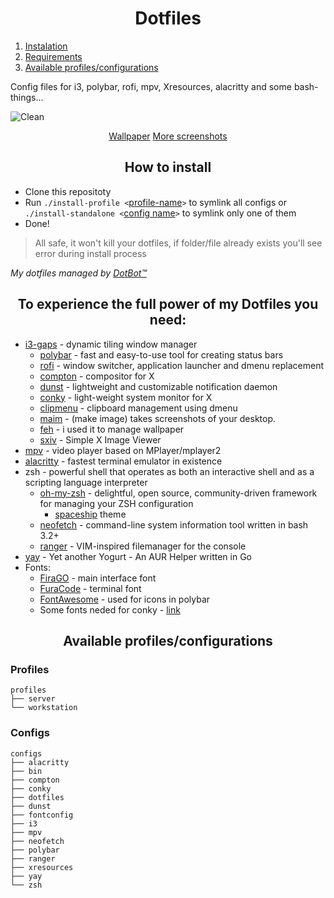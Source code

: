 <h1 align="center">Dotfiles</h1>

1. [Instalation](#installation)
2. [Requirements](#requirements)
3. [Available profiles/configurations](#profiles-configs)

Config files for i3, polybar, rofi, mpv, Xresources, alacritty and some bash-things... 

![Clean](https://i.imgur.com/KVfAITG.png "Clean")
<center> <a href="https://www.reddit.com/r/Animewallpaper/comments/afj0b2/suwako_moriya_2560x1440/">Wallpaper</a> 
<a href="https://imgur.com/gallery/HwyioVB">More screenshots</a>
</center>

<div id="installation">
<h2 align="center">How to install</h2>

- Clone this repositoty
- Run `./install-profile <`[profile-name](#profiles)`>` to symlink all configs or `./install-standalone <`[config name](#configs)`>` to symlink only one of them 
- Done!

>All safe, it won't kill your dotfiles, if folder/file already exists you'll see error during install process

*My dotfiles managed by [DotBot™](https://github.com/anishathalye/dotbot)*

</div>

<div id="requirements">
<h2 align="center">To experience the full power of my Dotfiles you need:</h2>

* [i3-gaps](https://github.com/Airblader/i3) - dynamic tiling window manager
    * [polybar](https://github.com/jaagr/polybar) - fast and easy-to-use tool for creating status bars
    * [rofi](https://github.com/DaveDavenport/rofi) - window switcher, application launcher and dmenu replacement
    * [compton](https://github.com/yshui/compton) - compositor for X
    * [dunst](https://github.com/dunst-project/dunst) - lightweight and customizable notification daemon
    * [conky](https://github.com/brndnmtthws/conky) - light-weight system monitor for X
    * [clipmenu](https://github.com/cdown/clipmenu) - clipboard management using dmenu
    * [maim](https://github.com/naelstrof/maim) - (make image) takes screenshots of your desktop.
    * [feh](http://feh.finalrewind.org/) - i used it to manage wallpaper
    * [sxiv](https://github.com/muennich/sxiv) - Simple X Image Viewer
* [mpv](https://github.com/mpv-player/mpv) - video player based on MPlayer/mplayer2
* [alacritty](https://github.com/jwilm/alacritty) - fastest terminal emulator in existence
* zsh - powerful shell that operates as both an interactive shell and as a scripting language interpreter
    * [oh-my-zsh](https://github.com/robbyrussell/oh-my-zsh) - delightful, open source, community-driven framework for managing your ZSH configuration
        * [spaceship](https://github.com/denysdovhan/spaceship-prompt) theme
    * [neofetch](https://github.com/dylanaraps/neofetch) - command-line system information tool written in bash 3.2+
    * [ranger](https://github.com/ranger/ranger) - VIM-inspired filemanager for the console
* [yay](https://github.com/Jguer/yay) - Yet another Yogurt - An AUR Helper written in Go
* Fonts:
    * [FiraGO](https://github.com/bBoxType/FiraGO) - main interface font
    * [FuraCode](https://github.com/ryanoasis/nerd-fonts/tree/master/patched-fonts/FiraCode) - terminal font
    * [FontAwesome](https://fontawesome.com/) - used for icons in polybar
    * Some fonts neded for conky - [link](https://drive.google.com/file/d/1m0qbqjxZyCqe11b_lhHqRN9BeCP9MMDt/view?usp=sharing)

</div>

<div id="profiles-configs">
<h2 align="center">Available profiles/configurations</h2>

### Profiles
```
profiles
├── server
└── workstation
```
### Configs
```
configs
├── alacritty
├── bin
├── compton
├── conky
├── dotfiles
├── dunst
├── fontconfig
├── i3
├── mpv
├── neofetch
├── polybar
├── ranger
├── xresources
├── yay
└── zsh
```

</div>